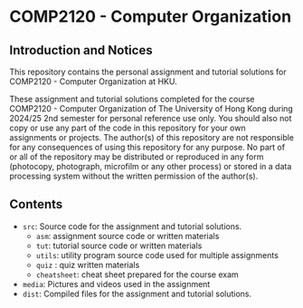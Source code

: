 # COMP2120 - Computer Organization

## Introduction and Notices

This repository contains the personal assignment and tutorial solutions for COMP2120 - Computer Organization at HKU.

These assignment and tutorial solutions completed for the course COMP2120 - Computer Organization of The University of Hong Kong during 2024/25 2nd semester for personal reference use only.
You should also not copy or use any part of the code in this repository for your own assignments or projects.
The author(s) of this repository are not responsible for any consequences of using this repository for any purpose.
No part of or all of the repository may be distributed or reproduced in any form (photocopy, photograph, microfilm or any other process) or stored in a data processing system without the written permission of the author(s).

## Contents

- `src`: Source code for the assignment and tutorial solutions.
  - `asm`: assignment source code or written materials
  - `tut`: tutorial source code or written materials
  - `utils`: utility program source code used for multiple assignments
  - `quiz` : quiz written materials
  - `cheatsheet`: cheat sheet prepared for the course exam
- `media`: Pictures and videos used in the assignment
- `dist`: Compiled files for the assignment and tutorial solutions.
